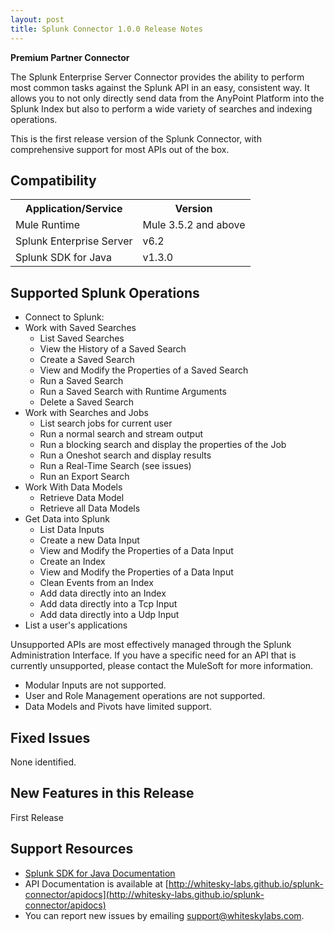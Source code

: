 ```yaml
---
layout: post
title: Splunk Connector 1.0.0 Release Notes
---
```



**Premium Partner Connector**

The Splunk Enterprise Server Connector provides the ability to perform most common tasks against the Splunk API in an easy, consistent way. It allows you to not only directly send data from the AnyPoint Platform into the Splunk Index but also to perform a wide variety of searches and indexing operations.

This is the first release version of the Splunk Connector, with comprehensive support for most APIs out of the box.

## Compatibility

<table>
    <tr>
        <th>Application/Service</th>
        <th>Version</th>
    </tr>
    <tr>
        <td>Mule Runtime</td>
        <td>Mule 3.5.2 and above</td>
    </tr>
    <tr>
        <td>Splunk Enterprise Server</td>
        <td>v6.2</td>
    </tr>
    <tr>
        <td>Splunk SDK for Java</td>
        <td>v1.3.0</td>
    </tr>
</table>

## Supported Splunk Operations

* Connect to Splunk:
* Work with Saved Searches
  * List Saved Searches
  * View the History of a Saved Search
  * Create a Saved Search
  * View and Modify the Properties of a Saved Search
  * Run a Saved Search
  * Run a Saved Search with Runtime Arguments
  * Delete a Saved Search
* Work with Searches and Jobs
  * List search jobs for current user
  * Run a normal search and stream output
  * Run a blocking search and display the properties of the Job
  * Run a Oneshot search and display results
  * Run a Real-Time Search (see issues)
  * Run an Export Search
* Work With Data Models
  * Retrieve Data Model
  * Retrieve all Data Models
* Get Data into Splunk
  * List Data Inputs
  * Create a new Data Input
  * View and Modify the Properties of a Data Input
  * Create an Index
  * View and Modify the Properties of a Data Input
  * Clean Events from an Index
  * Add data directly into an Index
  * Add data directly into a Tcp Input
  * Add data directly into a Udp Input
* List a user's applications


Unsupported APIs are most effectively managed through the Splunk Administration Interface. If you have a specific need for an API that is currently unsupported, please contact the MuleSoft for more information.

* Modular Inputs are not supported.
* User and Role Management operations are not supported.
* Data Models and Pivots have limited support.

## Fixed Issues

None identified.

## New Features in this Release

First Release

## Support Resources

* [Splunk SDK for Java Documentation](http://dev.splunk.com/view/java-sdk/SP-CAAAEFH)
* API Documentation is available at [http://whitesky-labs.github.io/splunk-connector/apidocs](http://whitesky-labs.github.io/splunk-connector/apidocs)
* You can report new issues by emailing [support@whiteskylabs.com](mailto:support@whiteskylabs.com).
